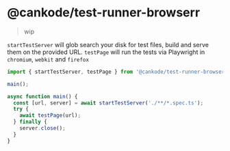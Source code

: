 # @cankode/test-runner-browserr

> wip

`startTestServer` will glob search your disk for test files, build and serve them on the provided URL.
`testPage` will run the tests via Playwright in `chromium`, `webkit` and `firefox`

```ts
import { startTestServer, testPage } from '@cankode/test-runner-browser';

main();

async function main() {
  const [url, server] = await startTestServer('./**/*.spec.ts');
  try {
    await testPage(url);
  } finally {
    server.close();
  }
}
```